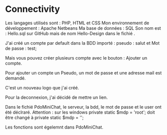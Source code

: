 # Connectivity

Les langages utilisés sont : PHP, HTML et CSS
Mon environnement de développement : Apache Netbeans
Ma base de données : SQL
Son nom est : Hello.sql sur GitHub mais de nom Hello-Design dans le fichié .

J'ai créé un compte par default dans la BDD importé : 
pseudo : salut et 
Mot de passe : test;

Mais vous pouvez créer plusieurs compte avec le bouton : Ajouter un compte.

Pour ajouter un compte un Pseudo, un mot de passe et une adresse mail est demandé.

C'est un nouveau logo que j'ai créé.

Pour la deconnexion, j'ai décidé de mettre un lien.

Dans le fichié PdoMiniChat, le serveur, la bdd, le mot de passe et le user ont été déclraré.
Attention : sur les windows  private static $mdp = 'root'; doit être changé à  private static $mdp = '';

Les fonctions sont égelemnt dans PdoMiniChat.
